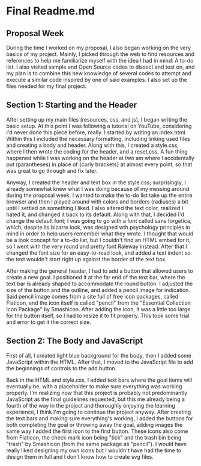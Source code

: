 # Final Readme.md

## Proposal Week
During the time I worked on my proposal, I also began working on the very basics of my project. Mainly, I picked through the web to find resources and references to help me familiarize myself with the idea I had in mind: A to-do list. I also visited sample and Open Source codes to dissect and test on, and my plan is to combine this new knowledge of several codes to attempt and execute a similar code inspired by one of said examples. I also set up the files needed for my final project.

## Section 1: Starting and the Header
After setting up my main files (resources, css, and js), I began writing the basic setup. At this point I was following a tutorial on YouTube, considering I'd never done this piece before, really. I started by writing an index.html. Within this I included the necessary formatting, including linking used files and creating a body and header. Along with this, I created a style.css, where I then wrote the coding for the header, and a reset.css. A fun thing happened while I was working on the header at two am where I accidentally put (parantheses) in place of {curly brackets} at almost every point, so that was great to go through and fix later.

Anyway, I created the header and text box in the style.css; surprisingly, I already somewhat knew what I was doing because of my messing around during the proposal week. I wanted to make the to-do list take up the entire browser and then I played around with colors and borders (radiuses) a bit until I settled on something I liked. I also altered the text color, realized I hated it, and changed it back to its default. Along with that, I decided I'd change the default font; I was going to go with a font called sans forgetica, which, despite its bizarre look, was designed wth psychology principles in mind in order to help users remember what they wrote. I thought that would be a look concept for a to-do list, but I couldn't find an HTML embed for it, so I went with the very round and pretty font Raleway instead. After that I changed the font size for an easy-to-read look, and added a text indent so the text wouldn't start right up against the border of the text box.

After making the general header, I had to add a button that allowed users to create a new goal. I positioned it at the far end of the text bar, where the text bar is already shaped to accommodate the round button. I adjusted the size of the button and the outline, and added a pencil image for indication. Said pencil image comes from a site full of free icon packages, called Flaticon, and the icon itself is called "pencil" from the "Essential Collection Icon Package" by Smashicon. After adding the icon, it was a little too large for the button itself, so I had to resize it to fit properly. This took some trial and error to get it the correct size.

## Section 2: The Body and JavaScript
First of all, I created light blue background for the body, then I added some JavaScript within the HTML. After that, I moved to the JavaScript file to add the beginnings of controls to the add button.

Back in the HTML and style.css, I added text bars where the goal items will eventually be, with a placeholder to make sure everything was working properly. I'm realizing now that this project is probably not predominantly JavaScript as the final guidelines requested, but this me already being a fourth of the way in the project and thoroughly enjoying the learning experience, I think I'm going to continue the project anyway. After creating the text bars and making sure everything's working, I added the buttons for both completing the goal or throwing away the goal, adding images the same way I added the first icon to the first button. These icons also come from Flaticon, the check mark icon being "tick" and the trash bin being "trash" by Smashicon (from the same package as "pencil"). I would have really liked designing my own icons but I wouldn't have had the time to design them in full and I don't know how to create svg files.
